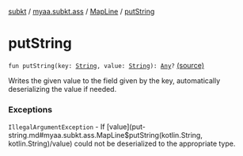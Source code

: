 [subkt](../../index.md) / [myaa.subkt.ass](../index.md) / [MapLine](index.md) / [putString](./put-string.md)

# putString

`fun putString(key: `[`String`](https://kotlinlang.org/api/latest/jvm/stdlib/kotlin/-string/index.html)`, value: `[`String`](https://kotlinlang.org/api/latest/jvm/stdlib/kotlin/-string/index.html)`): `[`Any`](https://kotlinlang.org/api/latest/jvm/stdlib/kotlin/-any/index.html)`?` [(source)](https://github.com/Myaamori/SubKt/blob/master/src/main/kotlin/myaa/subkt/ass/parser.kt#L409)

Writes the given value to the field given by the key, automatically
deserializing the value if needed.

### Exceptions

`IllegalArgumentException` - If [value](put-string.md#myaa.subkt.ass.MapLine$putString(kotlin.String, kotlin.String)/value) could not be deserialized to
the appropriate type.